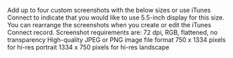 Add up to four custom screenshots with the below sizes or use iTunes Connect to indicate that you would like to use 5.5-inch display for this size. You can rearrange the screenshots when you create or edit the iTunes Connect record.
Screenshot requirements are:
72 dpi, RGB, flattened, no transparency
High-quality JPEG or PNG image file format
750 x 1334 pixels for hi-res portrait
1334 x 750 pixels for hi-res landscape
